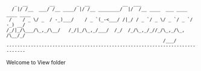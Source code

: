 
       _  __        __        _  __            __  ___                           
      / |/ /__  ___/ /__ ____/ |/ /__ ________/  |/  /__ ____  ___ ____ ____ ____
     /    / _ \/ _  / -_)___/    / _ `(_-<___/ /|_/ / _ `/ _ \/ _ `/ _ `/ -_) __/
    /_/|_/\___/\_,_/\__/   /_/|_/\_,_/___/  /_/  /_/\_,_/_//_/\_,_/\_, /\__/_/   
                                                              /___/          
    -----------------------------------------------------------------------------


Welcome to View folder